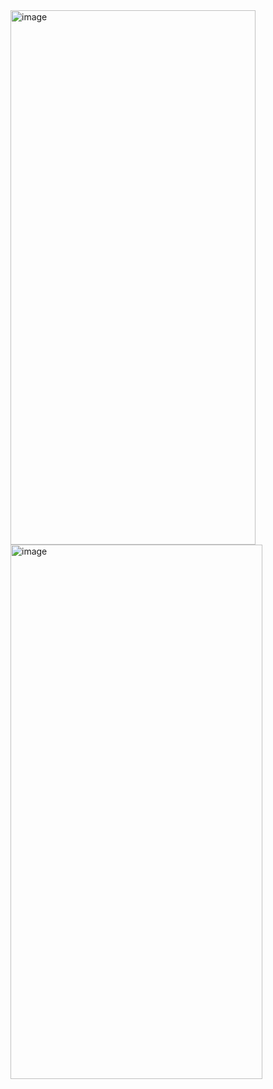 <img width="392" height="855" alt="image" src="https://github.com/user-attachments/assets/1e36b7fa-a6cb-40d7-a0e2-814ba91cf460" />


<img width="403" height="855" alt="image" src="https://github.com/user-attachments/assets/1139848b-8b94-4950-ad2f-7adc61e1f50b" />

